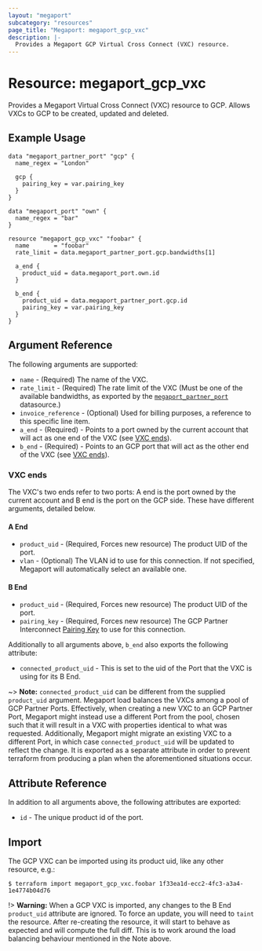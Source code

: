```yaml
---
layout: "megaport"
subcategory: "resources"
page_title: "Megaport: megaport_gcp_vxc"
description: |-
  Provides a Megaport GCP Virtual Cross Connect (VXC) resource.
---
```


# Resource: megaport_gcp_vxc

Provides a Megaport Virtual Cross Connect (VXC) resource to GCP. Allows VXCs
to GCP to be created, updated and deleted.

## Example Usage

```hcl
data "megaport_partner_port" "gcp" {
  name_regex = "London"

  gcp {
    pairing_key = var.pairing_key
  }
}

data "megaport_port" "own" {
  name_regex = "bar"
}

resource "megaport_gcp_vxc" "foobar" {
  name       = "foobar"
  rate_limit = data.megaport_partner_port.gcp.bandwidths[1]

  a_end {
    product_uid = data.megaport_port.own.id
  }

  b_end {
    product_uid = data.megaport_partner_port.gcp.id
    pairing_key = var.pairing_key
  }
}
```

## Argument Reference

The following arguments are supported:

* `name` - (Required) The name of the VXC.
* `rate_limit` - (Required) The rate limit of the VXC (Must be one of the
available bandwidths, as exported by the
[`megaport_partner_port`](/docs/providers/megaport/d/partner_port.html)
datasource.)
* `invoice_reference` - (Optional) Used for billing purposes, a reference to
this specific line item.
* `a_end` - (Required) - Points to a port owned by the current account that will
act as one end of the VXC (see [VXC ends](gcp_vxc.html#vxc-ends)).
* `b_end` - (Required) - Points to an GCP port that will act as the other end of
the VXC (see [VXC ends](gcp_vxc.html#vxc-ends)).

### VXC ends

The VXC's two ends refer to two ports: A end is the port owned by the current
account and B end is the port on the GCP side. These have different arguments,
detailed below.

#### A End

* `product_uid` - (Required, Forces new resource) The product UID of the port.
* `vlan` - (Optional) The VLAN id to use for this connection. If not specified,
Megaport will automatically select an available one.

#### B End

* `product_uid` - (Required, Forces new resource) The product UID of the port.
* `pairing_key` - (Required, Forces new resource) The GCP Partner Interconnect
[Pairing Key](https://cloud.google.com/interconnect/docs/concepts/terminology#pairingkey)
to use for this connection.

Additionally to all arguments above, `b_end` also exports the following
attribute:

* `connected_product_uid` - This is set to the uid of the Port that the VXC is
using for its B End.

~> **Note:** `connected_product_uid` can be different from the supplied
`product_uid` argument. Megaport load balances the VXCs among a pool of GCP
Partner Ports. Effectively, when creating a new VXC to an GCP Partner Port,
Megaport might instead use a different Port from the pool, chosen such that it
will result in a VXC with properties identical to what was requested.
Additionally, Megaport might migrate an existing VXC to a different Port, in
which case `connected_product_uid` will be updated to reflect the change. It is
exported as a separate attribute in order to prevent terraform from producing a
plan when the aforementioned situations occur.

## Attribute Reference

In addition to all arguments above, the following attributes are exported:

* `id` - The unique product id of the port.

## Import

The GCP VXC can be imported using its product uid, like any other resource,
e.g.:

```
$ terraform import megaport_gcp_vxc.foobar 1f33ea1d-ecc2-4fc3-a3a4-1e4774b04d76
```

!> **Warning:** When a GCP VXC is imported, any changes to the B End
`product_uid` attribute are ignored. To force an update, you will need to
`taint` the resource. After re-creating the resource, it will start to behave as
expected and will compute the full diff. This is to work around the load
balancing behaviour mentioned in the Note above.
